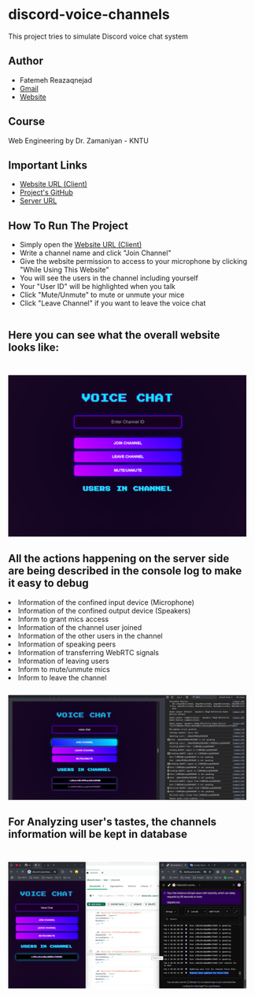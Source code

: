 # discord-voice-channels

This project tries to simulate Discord voice chat system

## Author
- Fatemeh Reazaqnejad
- [Gmail](razaqnejad@gmail.com)
- [Website](https://razaqnejad.github.io/)

## Course
Web Engineering by Dr. Zamaniyan - KNTU

## Important Links
- [Website URL (Client)](https://discord-voicechannels.vercel.app/)
- [Project's GitHub](https://github.com/razaqnejad/discord-voice-channels)
- [Server URL ](https://discordvoicechannels.onrender.com)

## How To Run The Project
- Simply open the [Website URL (Client)](https://discord-voicechannels.vercel.app/)
- Write a channel name and click "Join Channel"
- Give the website permission to access to your microphone by clicking "While Using This Website"
- You will see the users in the channel including yourself
- Your "User ID" will be highlighted when you talk
- Click "Mute/Unmute" to mute or unmute your mice
- Click "Leave Channel" if you want to leave the voice chat

<div style="display: flex; align-items: flex-start;">
    <div style="margin-right: 20px;">
        <div>
            <h2> Here you can see what the overall website looks like:</h2>
            <br>
            <img src="screen-shots/Idle.png" width=100% style="margin-top: 10px;">
        </div>
        <div style="margin-top: 10px;">
            <h2>All the actions happening on the server side are being described in the console log to make it easy to debug</h2>
            <li>Information of the confined input device (Microphone)</li>
            <li>Information of the confined output device (Speakers)</li>
            <li>Inform to grant mics access</li>
            <li>Information of the channel user joined</li>
            <li>Information of the other users in the channel</li>
            <li>Information of speaking peers</li>
            <li>Information of transferring WebRTC signals</li>
            <li>Information of leaving users</li>
            <li>Inform to mute/unmute mics</li>
            <li>Inform to leave the channel</li>
            <br>
            <img src="screen-shots/join.png" width=100% style="margin-top: 10px;">
        </div>
        <div style="margin-top: 10px;">
            <h2>For Analyzing user's tastes, the channels information will be kept in database</h2>
            <br>
            <img src="screen-shots/Backend.png" width=100% style="margin-top: 10px;">
        </div>
    </div>
</div>

